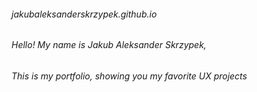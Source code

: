 ###### jakubaleksanderskrzypek.github.io

######                                                 Hello! My name is Jakub Aleksander Skrzypek,
######                                         This is my portfolio, showing you my favorite UX projects
